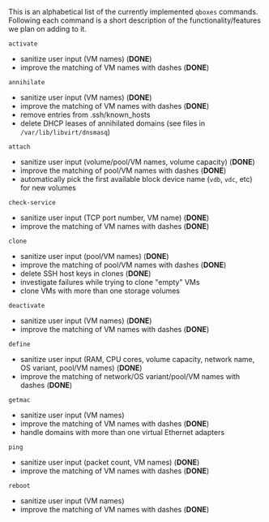 This is an alphabetical list of the currently implemented `qboxes` commands. Following each command is a short description of the functionality/features we plan on adding to it.

`activate`
* sanitize user input (VM names) (__DONE__)
* improve the matching of VM names with dashes (__DONE__)

`annihilate`
* sanitize user input (VM names) (__DONE__)
* improve the matching of VM names with dashes (__DONE__)
* remove entries from .ssh/known_hosts
* delete DHCP leases of annihilated domains (see files in `/var/lib/libvirt/dnsmasq`)

`attach`
* sanitize user input (volume/pool/VM names, volume capacity) (__DONE__)
* improve the matching of pool/VM names with dashes (__DONE__)
* automatically pick the first available block device name (`vdb`, `vdc`, etc) for new volumes

`check-service`
* sanitize user input (TCP port number, VM name) (__DONE__)
* improve the matching of VM names with dashes (__DONE__)

`clone`
* sanitize user input (pool/VM names) (__DONE__)
* improve the matching of pool/VM names with dashes (__DONE__)
* delete SSH host keys in clones (__DONE__)
* investigate failures while trying to clone "empty" VMs
* clone VMs with more than one storage volumes

`deactivate`
* sanitize user input (VM names) (__DONE__)
* improve the matching of VM names with dashes (__DONE__)

`define`
* sanitize user input (RAM, CPU cores, volume capacity, network name, OS variant, pool/VM names) (__DONE__)
* improve the matching of network/OS variant/pool/VM names with dashes (__DONE__)

`getmac`
* sanitize user input (VM names)
* improve the matching of VM names with dashes (__DONE__)
* handle domains with more than one virtual Ethernet adapters

`ping`
* sanitize user input (packet count, VM names) (__DONE__)
* improve the matching of VM names with dashes (__DONE__)

`reboot`
* sanitize user input (VM names)
* improve the matching of VM names with dashes (__DONE__)

